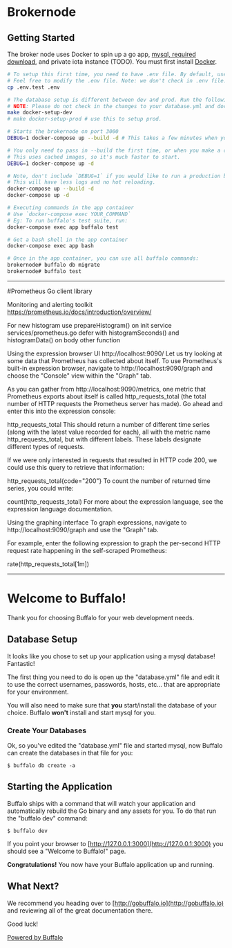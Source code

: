 # Brokernode

## Getting Started

The broker node uses Docker to spin up a go app, [mysql, required download](https://dev.mysql.com/downloads/file/?id=479845), and private iota instance (TODO). You must first install [Docker](https://www.docker.com/community-edition).

```bash
# To setup this first time, you need to have .env file. By default, use .env.test for unit test.
# Feel free to modify the .env file. Note: we don't check in .env file.
cp .env.test .env

# The database setup is different between dev and prod. Run the following script to change your DB setup.
# NOTE: Please do not check in the changes to your database.yml and docker-compose.yml file.
make docker-setup-dev
# make docker-setup-prod # use this to setup prod.

# Starts the brokernode on port 3000
DEBUG=1 docker-compose up --build -d # This takes a few minutes when you first run it.

# You only need to pass in --build the first time, or when you make a change to the container
# This uses cached images, so it's much faster to start.
DEBUG=1 docker-compose up -d

# Note, don't include `DEBUG=1` if you would like to run a production build.
# This will have less logs and no hot reloading.
docker-compose up --build -d
docker-compose up -d

# Executing commands in the app container
# Use `docker-compose exec YOUR_COMMAND`
# Eg: To run buffalo's test suite, run:
docker-compose exec app buffalo test

# Get a bash shell in the app container
docker-compose exec app bash

# Once in the app container, you can use all buffalo commands:
brokernode# buffalo db migrate
brokernode# buffalo test
```

---
#Prometheus Go client library

Monitoring and alerting toolkit
https://prometheus.io/docs/introduction/overview/

For new histogram use prepareHistogram() on init service services/prometheus.go
defer with histogramSeconds() and histogramData() on body other function

Using the expression browser UI http://localhost:9090/
Let us try looking at some data that Prometheus has collected about itself. To use Prometheus's built-in expression browser, navigate to http://localhost:9090/graph and choose the "Console" view within the "Graph" tab.

As you can gather from http://localhost:9090/metrics, one metric that Prometheus exports about itself is called http_requests_total (the total number of HTTP requests the Prometheus server has made). Go ahead and enter this into the expression console:

http_requests_total
This should return a number of different time series (along with the latest value recorded for each), all with the metric name http_requests_total, but with different labels. These labels designate different types of requests.

If we were only interested in requests that resulted in HTTP code 200, we could use this query to retrieve that information:

http_requests_total{code="200"}
To count the number of returned time series, you could write:

count(http_requests_total)
For more about the expression language, see the expression language documentation.

Using the graphing interface
To graph expressions, navigate to http://localhost:9090/graph and use the "Graph" tab.

For example, enter the following expression to graph the per-second HTTP request rate happening in the self-scraped Prometheus:

rate(http_requests_total[1m])

---

# Welcome to Buffalo!

Thank you for choosing Buffalo for your web development needs.

## Database Setup

It looks like you chose to set up your application using a mysql database! Fantastic!

The first thing you need to do is open up the "database.yml" file and edit it to use the correct usernames, passwords, hosts, etc... that are appropriate for your environment.

You will also need to make sure that **you** start/install the database of your choice. Buffalo **won't** install and start mysql for you.

### Create Your Databases

Ok, so you've edited the "database.yml" file and started mysql, now Buffalo can create the databases in that file for you:

    $ buffalo db create -a

## Starting the Application

Buffalo ships with a command that will watch your application and automatically rebuild the Go binary and any assets for you. To do that run the "buffalo dev" command:

    $ buffalo dev

If you point your browser to [http://127.0.0.1:3000](http://127.0.0.1:3000) you should see a "Welcome to Buffalo!" page.

**Congratulations!** You now have your Buffalo application up and running.

## What Next?

We recommend you heading over to [http://gobuffalo.io](http://gobuffalo.io) and reviewing all of the great documentation there.

Good luck!

[Powered by Buffalo](http://gobuffalo.io)
